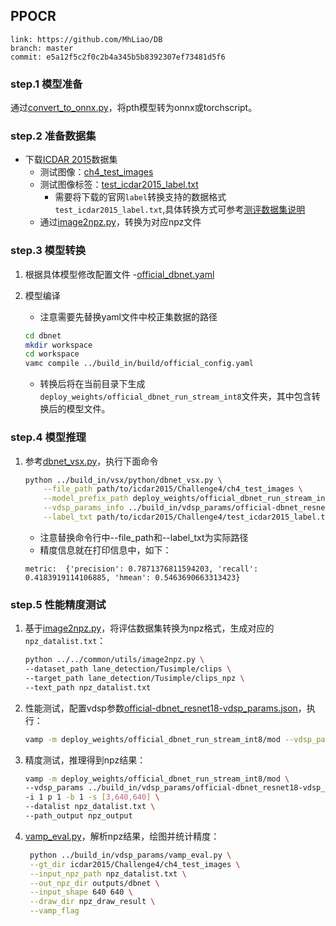 ## PPOCR

```
link: https://github.com/MhLiao/DB
branch: master
commit: e5a12f5c2f0c2b4a345b5b8392307ef73481d5f6
```

### step.1 模型准备
通过[convert_to_onnx.py](../source_code/official/convert_to_onnx.py)，将pth模型转为onnx或torchscript。

### step.2 准备数据集
- 下载[ICDAR 2015](https://rrc.cvc.uab.es/?ch=4&com=downloads)数据集
  - 测试图像：[ch4_test_images](https://rrc.cvc.uab.es/?com=downloads&action=download&ch=4&f=aHR0cHM6Ly9ycmMuY3ZjLnVhYi5lcy8/Y29tPWRvd25sb2FkcyZhY3Rpb249ZG93bmxvYWQmZmlsZT1jaDRfdGVzdF9pbWFnZXMuemlw)
  - 测试图像标签：[test_icdar2015_label.txt](https://rrc.cvc.uab.es/?com=downloads&action=download&ch=4&f=aHR0cHM6Ly9ycmMuY3ZjLnVhYi5lcy9kb3dubG9hZHMvQ2hhbGxlbmdlNF9UZXN0X1Rhc2sxX0dULnppcA==)
    - 需要将下载的官网`label`转换支持的数据格式`test_icdar2015_label.txt`,具体转换方式可参考[测评数据集说明](../README.md)
  - 通过[image2npz.py](../../common/utils/image2npz.py)，转换为对应npz文件

### step.3 模型转换
1. 根据具体模型修改配置文件
    -[official_dbnet.yaml](../build_in/build/official_dbnet.yaml)

2. 模型编译
    - 注意需要先替换yaml文件中校正集数据的路径
    ```bash
    cd dbnet
    mkdir workspace
    cd workspace
    vamc compile ../build_in/build/official_config.yaml
    ```
    - 转换后将在当前目录下生成`deploy_weights/official_dbnet_run_stream_int8`文件夹，其中包含转换后的模型文件。

### step.4 模型推理
1. 参考[dbnet_vsx.py](../build_in/vsx/python/dbnet_vsx.py)，执行下面命令
    ```bash
    python ../build_in/vsx/python/dbnet_vsx.py \
        --file_path path/to/icdar2015/Challenge4/ch4_test_images \
        --model_prefix_path deploy_weights/official_dbnet_run_stream_int8/mod \
        --vdsp_params_info ../build_in/vdsp_params/official-dbnet_resnet18-vdsp_params.json \
        --label_txt path/to/icdar2015/Challenge4/test_icdar2015_label.txt
    ```
    - 注意替换命令行中--file_path和--label_txt为实际路径
    - 精度信息就在打印信息中，如下：
    ```
    metric:  {'precision': 0.7871376811594203, 'recall': 0.4183919114106885, 'hmean': 0.5463690663313423}
    ```

### step.5 性能精度测试
1. 基于[image2npz.py](../../common/utils/image2npz.py)，将评估数据集转换为npz格式，生成对应的`npz_datalist.txt`：
    ```bash
    python ../../common/utils/image2npz.py \
    --dataset_path lane_detection/Tusimple/clips \
    --target_path lane_detection/Tusimple/clips_npz \
    --text_path npz_datalist.txt
    ```

2. 性能测试，配置vdsp参数[official-dbnet_resnet18-vdsp_params.json](../build_in/vdsp_params/official-dbnet_resnet18-vdsp_params.json)，执行：
    ```bash
    vamp -m deploy_weights/official_dbnet_run_stream_int8/mod --vdsp_params ../build_in/vdsp_params/official-dbnet_resnet18-vdsp_params.json -i 1 p 1 -b 1 -s [3,640,640]
    ```

3. 精度测试，推理得到npz结果：
    ```bash
    vamp -m deploy_weights/official_dbnet_run_stream_int8/mod \
    --vdsp_params ../build_in/vdsp_params/official-dbnet_resnet18-vdsp_params.json \
    -i 1 p 1 -b 1 -s [3,640,640] \
    --datalist npz_datalist.txt \
    --path_output npz_output
    ```
    
4. [vamp_eval.py](../build_in/vdsp_params/vamp_eval.py)，解析npz结果，绘图并统计精度：
   ```bash
    python ../build_in/vdsp_params/vamp_eval.py \
    --gt_dir icdar2015/Challenge4/ch4_test_images \
    --input_npz_path npz_datalist.txt \
    --out_npz_dir outputs/dbnet \
    --input_shape 640 640 \
    --draw_dir npz_draw_result \
    --vamp_flag
   ```